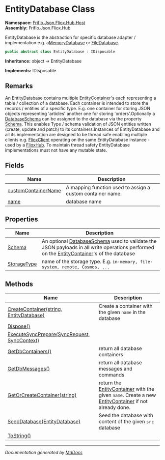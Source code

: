 ﻿<!--  
  <auto-generated>   
    The contents of this file were generated by a tool.  
    Changes to this file may be list if the file is regenerated  
  </auto-generated>   
-->

# EntityDatabase Class

**Namespace:** [Friflo.Json.Fliox.Hub.Host](../index.md)  
**Assembly:** Friflo.Json.Fliox.Hub

EntityDatabase is the abstraction for specific database adapter \/ implementation e.g. a[MemoryDatabase](../MemoryDatabase/index.md) or [FileDatabase](../FileDatabase/index.md).

```csharp
public abstract class EntityDatabase : IDisposable
```

**Inheritance:** object → EntityDatabase

**Implements:** IDisposable

## Remarks

An EntityDatabase contains multiple [EntityContainer](../EntityContainer/index.md)'s each representing a table \/ collection of a database. Each container is intended to store the records \/ entities of a specific type. E.g. one container for storing JSON objects representing 'articles' another one for storing 'orders'.Optionally a [DatabaseSchema](../DatabaseSchema/index.md) can be assigned to the database via the property [Schema](properties/Schema.md). This enables Type \/ schema validation of JSON entities written (create, update and patch) to its containers.Instances of EntityDatabase and all its implementation are designed to be thread safe enabling multiple clients e.g. [FlioxClient](../../Client/FlioxClient/index.md) operating on the same EntityDatabase instance \- used by a [FlioxHub](../FlioxHub/index.md). To maintain thread safety EntityDatabase implementations must not have any mutable state.

## Fields

| Name                                                 | Description                                                |
| ---------------------------------------------------- | ---------------------------------------------------------- |
| [customContainerName](fields/customContainerName.md) | A mapping function used to assign a custom container name. |
| [name](fields/name.md)                               | database name                                              |

## Properties

| Name                                     | Description                                                                                                                                                                                           |
| ---------------------------------------- | ----------------------------------------------------------------------------------------------------------------------------------------------------------------------------------------------------- |
| [Schema](properties/Schema.md)           | An optional [DatabaseSchema](../DatabaseSchema/index.md) used to validate the JSON payloads in all write operations performed on the [EntityContainer](../EntityContainer/index.md)'s of the database |
| [StorageType](properties/StorageType.md) | name of the storage type. E.g. `in-memory, file-system, remote, Cosmos, ...`                                                                                                                          |

## Methods

| Name                                                                          | Description                                                                                                                                                       |
| ----------------------------------------------------------------------------- | ----------------------------------------------------------------------------------------------------------------------------------------------------------------- |
| [CreateContainer(string, EntityDatabase)](methods/CreateContainer.md)         | Create a container with the given `name` in the database                                                                                                          |
| [Dispose()](methods/Dispose.md)                                               |                                                                                                                                                                   |
| [ExecuteSyncPrepare(SyncRequest, SyncContext)](methods/ExecuteSyncPrepare.md) |                                                                                                                                                                   |
| [GetDbContainers()](methods/GetDbContainers.md)                               | return all database containers                                                                                                                                    |
| [GetDbMessages()](methods/GetDbMessages.md)                                   | return all database messages and commands                                                                                                                         |
| [GetOrCreateContainer(string)](methods/GetOrCreateContainer.md)               | return the [EntityContainer](../EntityContainer/index.md) with the given `name`. Create a new [EntityContainer](../EntityContainer/index.md) if not already done. |
| [SeedDatabase(EntityDatabase)](methods/SeedDatabase.md)                       | Seed the database with content of the given `src` database                                                                                                        |
| [ToString()](methods/ToString.md)                                             |                                                                                                                                                                   |

___

*Documentation generated by [MdDocs](https://github.com/ap0llo/mddocs)*
